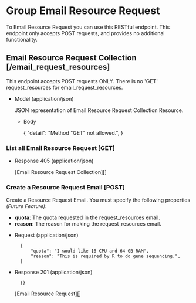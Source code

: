 # Group Email Resource Request
To Email Resource Request you can use this RESTful endpoint. This endpoint only accepts POST requests, and provides no additional functionality.


## Email Resource Request Collection [/email_request_resources]
This endpoint accepts POST requests ONLY. There is no 'GET' request_resources for email_request_resources.

+ Model (application/json)

    JSON representation of Email Resource Request Collection Resource.

    + Body

        {
            "detail": "Method \"GET\" not allowed.",
        }


### List all Email Resource Request [GET]
+ Response 405 (application/json)

    [Email Resource Request Collection][]

### Create a Resource Request Email [POST]
Create a Resource Request Email.  You must specify the following properties *(Future Feature)*:
- **quota**: The quota requested in the request_resources email.
- **reason**: The reason for making the request_resources email.

+ Request (application/json)

        {
            "quota": "I would like 16 CPU and 64 GB RAM",
            "reason": "This is required by R to do gene sequencing.",
        }

+ Response 201 (application/json)

        {}
  [Email Resource Request][]
